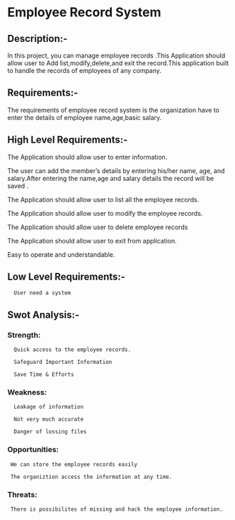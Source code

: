 # Employee Record System

## Description:-

In this project, you can manage employee records .This Application should allow user to  Add list,modify,delete,and exit the record.This application  built to handle the records of employees of any company.

## Requirements:-
 The requirements of employee record system is the organization have to enter the details of employee name,age,basic salary. 

## High Level Requirements:-

  The Application should allow user to enter information.

  The user can add the member’s details by entering his/her name, age, and salary.After entering the name,age and salary details the record will be saved . 
 
  The Application should allow user to list all the employee records.	

  The Application should allow user to modify the employee records.

  The Application should allow user to delete employee records

  The Application should allow user to exit from application.
 
  Easy to operate and understandable.

## Low Level Requirements:-
 
      User need a system

  ## Swot Analysis:-
  
  ### Strength:

      Quick access to the employee records.
    
      Safeguard Important Information
     
      Save Time & Efforts

  ### Weakness:
     
      Leakage of information 
    
      Not very much accurate
     
      Danger of lossing files

  ### Opportunities:

     We can store the employee records easily
    
     The organiztion access the information at any time.

  ### Threats:

     There is possibilites of missing and hack the employee information.

